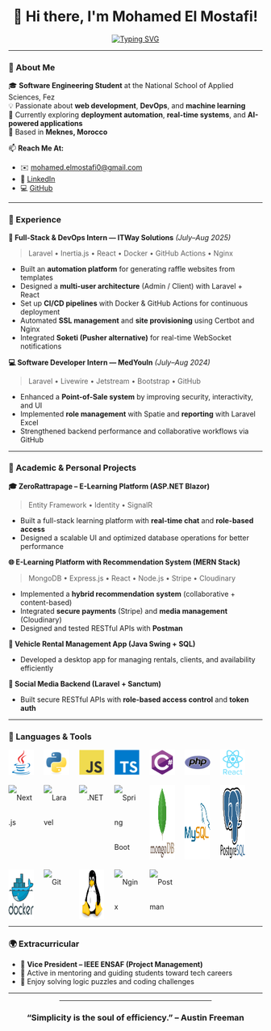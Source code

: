 <h1 align="center">👋 Hi there, I'm Mohamed El Mostafi!</h1>

<div align="center">
  <a href="https://github.com/DenverCoder1/readme-typing-svg">
    <img src="https://readme-typing-svg.herokuapp.com?font=Fira+Code&size=28&pause=1000&color=4E9AF1&center=true&vCenter=true&multiline=true&width=800&height=170&lines=Software+Engineering+Student+@+ENSA+Fez;Full-Stack+Developer+💻+|++DevOps+&+Machine+Learning+Enthusiast+🤖;Laravel+|+React+|+ASP.NET+|+Spring+Boot;Building+Innovative+and+Scalable+Solutions" alt="Typing SVG" />
  </a>
</div>

---

### 🚀 About Me

🎓 **Software Engineering Student** at the National School of Applied Sciences, Fez  
💡 Passionate about **web development**, **DevOps**, and **machine learning**  
🔭 Currently exploring **deployment automation**, **real-time systems**, and **AI-powered applications**  
📍 Based in **Meknes, Morocco**

📫 **Reach Me At:**  
- ✉️ [mohamed.elmostafi0@gmail.com](mailto:mohamed.elmostafi0@gmail.com)  
- 💼 [LinkedIn](https://www.linkedin.com/in/mohamed-el-mostafi-072683241)  
- 💻 [GitHub](https://github.com/El-Mostafi)

---

### 💼 Experience

**🔧 Full-Stack & DevOps Intern — ITWay Solutions** *(July–Aug 2025)*  
> Laravel • Inertia.js • React • Docker • GitHub Actions • Nginx  
- Built an **automation platform** for generating raffle websites from templates  
- Designed a **multi-user architecture** (Admin / Client) with Laravel + React  
- Set up **CI/CD pipelines** with Docker & GitHub Actions for continuous deployment  
- Automated **SSL management** and **site provisioning** using Certbot and Nginx  
- Integrated **Soketi (Pusher alternative)** for real-time WebSocket notifications  

**💻 Software Developer Intern — MedYouIn** *(July–Aug 2024)*  
> Laravel • Livewire • Jetstream • Bootstrap • GitHub  
- Enhanced a **Point-of-Sale system** by improving security, interactivity, and UI  
- Implemented **role management** with Spatie and **reporting** with Laravel Excel  
- Strengthened backend performance and collaborative workflows via GitHub  

---

### 🧠 Academic & Personal Projects

**🎓 ZeroRattrapage – E-Learning Platform (ASP.NET Blazor)**  
> Entity Framework • Identity • SignalR  
- Built a full-stack learning platform with **real-time chat** and **role-based access**  
- Designed a scalable UI and optimized database operations for better performance  

**🌐 E-Learning Platform with Recommendation System (MERN Stack)**  
> MongoDB • Express.js • React • Node.js • Stripe • Cloudinary  
- Implemented a **hybrid recommendation system** (collaborative + content-based)  
- Integrated **secure payments** (Stripe) and **media management** (Cloudinary)  
- Designed and tested RESTful APIs with **Postman**  

**🚗 Vehicle Rental Management App (Java Swing + SQL)**  
- Developed a desktop app for managing rentals, clients, and availability efficiently  

**💬 Social Media Backend (Laravel + Sanctum)**  
- Built secure RESTful APIs with **role-based access control** and **token auth**

---

### 🧰 Languages & Tools

<p align="left" style="line-height:3.5;display:flex;flex-wrap:wrap;gap:20px;">
  <img src="https://raw.githubusercontent.com/devicons/devicon/master/icons/java/java-original.svg" width="50" title="Java"/>
  <img src="https://raw.githubusercontent.com/devicons/devicon/master/icons/python/python-original.svg" width="50" title="Python"/>
  <img src="https://raw.githubusercontent.com/devicons/devicon/master/icons/javascript/javascript-original.svg" width="50" title="JavaScript"/>
  <img src="https://raw.githubusercontent.com/devicons/devicon/master/icons/typescript/typescript-original.svg" width="50" title="TypeScript"/>
  <img src="https://raw.githubusercontent.com/devicons/devicon/master/icons/csharp/csharp-original.svg" width="50" title="C#"/>
  <img src="https://raw.githubusercontent.com/devicons/devicon/master/icons/php/php-original.svg" width="50" title="PHP"/>
  <img src="https://raw.githubusercontent.com/devicons/devicon/master/icons/react/react-original-wordmark.svg" width="50" title="React"/>
  <img src="https://cdn.worldvectorlogo.com/logos/nextjs-2.svg" width="50" title="Next.js"/>
  <img src="https://cdn.jsdelivr.net/gh/devicons/devicon/icons/laravel/laravel-original.svg" width="50" title="Laravel"/>
  <img src="https://cdn.jsdelivr.net/gh/devicons/devicon/icons/dotnetcore/dotnetcore-original.svg" width="50" title=".NET"/>
  <img src="https://www.vectorlogo.zone/logos/springio/springio-icon.svg" width="50" title="Spring Boot"/>
  <img src="https://raw.githubusercontent.com/devicons/devicon/master/icons/mongodb/mongodb-original-wordmark.svg" width="50" title="MongoDB"/>
  <img src="https://raw.githubusercontent.com/devicons/devicon/master/icons/mysql/mysql-original-wordmark.svg" width="50" title="MySQL"/>
  <img src="https://raw.githubusercontent.com/devicons/devicon/master/icons/postgresql/postgresql-original-wordmark.svg" width="50" title="PostgreSQL"/>
  <img src="https://raw.githubusercontent.com/devicons/devicon/master/icons/docker/docker-original-wordmark.svg" width="50" title="Docker"/>
  <img src="https://www.vectorlogo.zone/logos/git-scm/git-scm-icon.svg" width="50" title="Git"/>
  <img src="https://raw.githubusercontent.com/devicons/devicon/master/icons/linux/linux-original.svg" width="50" title="Linux"/>
  <img src="https://www.vectorlogo.zone/logos/nginx/nginx-icon.svg" width="50" title="Nginx"/>
  <img src="https://www.vectorlogo.zone/logos/getpostman/getpostman-icon.svg" width="50" title="Postman"/>
</p>

---

### 🌍 Extracurricular

- 🎯 **Vice President – IEEE ENSAF (Project Management)**
- 💬 Active in mentoring and guiding students toward tech careers
- 🧠 Enjoy solving logic puzzles and coding challenges  

---

<div align="center">
  <hr style="width:60%">
  <h3>“Simplicity is the soul of efficiency.” – Austin Freeman</h3>
</div>
